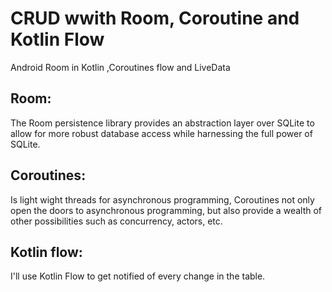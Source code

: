 
# CRUD wwith Room, Coroutine and Kotlin Flow 

Android Room in Kotlin ,Coroutines flow and LiveData

## Room: 
The Room persistence library provides an abstraction layer over SQLite to allow for more robust database access while harnessing the full power of SQLite.


## Coroutines:

Is light wight threads for asynchronous programming, Coroutines not only open the doors to asynchronous programming, but also provide a wealth of other possibilities such as concurrency, actors, etc.


## Kotlin flow: 

I'll use Kotlin Flow to get notified of every change in the table.

